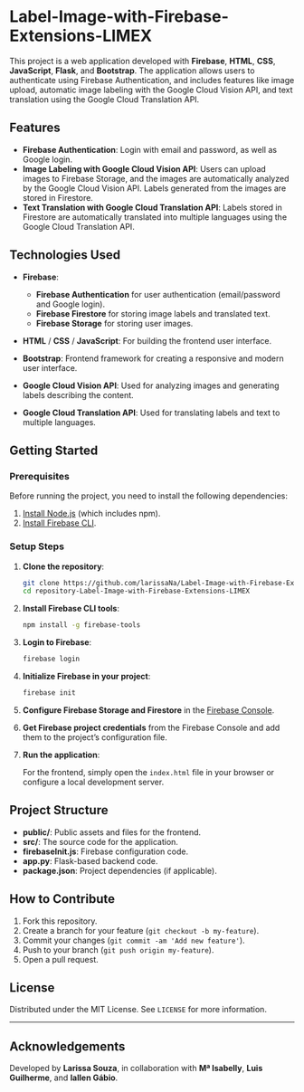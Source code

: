 # Label-Image-with-Firebase-Extensions-LIMEX

This project is a web application developed with **Firebase**, **HTML**, **CSS**, **JavaScript**, **Flask**, and **Bootstrap**. The application allows users to authenticate using Firebase Authentication, and includes features like image upload, automatic image labeling with the Google Cloud Vision API, and text translation using the Google Cloud Translation API.

## Features

- **Firebase Authentication**: Login with email and password, as well as Google login.
- **Image Labeling with Google Cloud Vision API**: Users can upload images to Firebase Storage, and the images are automatically analyzed by the Google Cloud Vision API. Labels generated from the images are stored in Firestore.
- **Text Translation with Google Cloud Translation API**: Labels stored in Firestore are automatically translated into multiple languages using the Google Cloud Translation API.

## Technologies Used

- **Firebase**: 
  - **Firebase Authentication** for user authentication (email/password and Google login).
  - **Firebase Firestore** for storing image labels and translated text.
  - **Firebase Storage** for storing user images.
  
- **HTML** / **CSS** / **JavaScript**: For building the frontend user interface.
    
- **Bootstrap**: Frontend framework for creating a responsive and modern user interface.

- **Google Cloud Vision API**: Used for analyzing images and generating labels describing the content.
  
- **Google Cloud Translation API**: Used for translating labels and text to multiple languages.

## Getting Started

### Prerequisites

Before running the project, you need to install the following dependencies:

1. [Install Node.js](https://nodejs.org/) (which includes npm).
2. [Install Firebase CLI](https://firebase.google.com/docs/cli).

### Setup Steps

1. **Clone the repository**:

    ```bash
    git clone https://github.com/larissaNa/Label-Image-with-Firebase-Extensions-LIMEX.git
    cd repository-Label-Image-with-Firebase-Extensions-LIMEX
    ```

2. **Install Firebase CLI tools**:

    ```bash
    npm install -g firebase-tools
    ```

3. **Login to Firebase**:

    ```bash
    firebase login
    ```

4. **Initialize Firebase in your project**:

    ```bash
    firebase init
    ```

5. **Configure Firebase Storage and Firestore** in the [Firebase Console](https://console.firebase.google.com/).

6. **Get Firebase project credentials** from the Firebase Console and add them to the project’s configuration file.

7. **Run the application**:

    For the frontend, simply open the `index.html` file in your browser or configure a local development server.

## Project Structure

- **public/**: Public assets and files for the frontend.
- **src/**: The source code for the application.
- **firebaseInit.js**: Firebase configuration code.
- **app.py**: Flask-based backend code.
- **package.json**: Project dependencies (if applicable).
  
## How to Contribute

1. Fork this repository.
2. Create a branch for your feature (`git checkout -b my-feature`).
3. Commit your changes (`git commit -am 'Add new feature'`).
4. Push to your branch (`git push origin my-feature`).
5. Open a pull request.

## License

Distributed under the MIT License. See `LICENSE` for more information.

---

## Acknowledgements

Developed by **Larissa Souza**, in collaboration with **Mª Isabelly**, **Luis Guilherme**, and **Iallen Gábio**.

